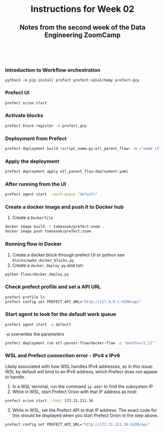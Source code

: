 <h1 align="center"> Instructions for Week 02 </h1>

<h2 align="center">Notes from the second week of the Data Engineering ZoomCamp</h2>

<br>
<br>
<br>

### Introduction to Workflow orchestration 
```
python3 -m pip install prefect prefect-sqlalchemy prefect-gcp
```

### Prefect UI
```bash
prefect orion start
```

### Activate blocks
```bash
prefect block register -m prefect_gcp
```

### Deployment from Prefect
```bash
prefect deployment build <script_name.py:etl_parent_flow> -n <"name it">
```

### Apply the deployment 
```bash
prefect deployment apply etl_parent_flow-deployment.yaml
```

### After running from the UI 
```bash
prefect agent start --work-queue "default" 
```

### Create a docker image and push it to Docker hub
1. Create a `Dockerfile`
```bash
docker image build -t tomasoak/prefect:zoom .
docker image push tomasoak/prefect:zoom
```

### Running flow in Docker
1. Create a docker block through prefect UI or python see `blocks/make_docker_blocks.py`
2. Create a `docker_deploy.py` and run:
```bash
python flows/docker_deploy.py
```

### Check prefect profile and set a API URL
```bash
prefect profile ls
prefect config set PREFECT_API_URL="http://127.0.0.1:4200/api"
```


### Start agent to look for the default work queue
```bash
prefect agent start -q default
```

-p overwrites the parameters
```bash 
prefect deployment run etl-parent-flow/docker-flow -p "months=[1,2]"
```

### WSL and Prefect connection error - IPv4 x IPv6
Likely associated with how WSL handles IPv4 addresses, as in this issue: WSL by default will bind to an IPv6 address, which Prefect does not appear to handle.
1. In a WSL terminal, run the command `ip addr` to find the subsystem IP
2. While in WSL, start Prefect Orion with that IP address as host:
```bash
prefect orion start --host 172.31.211.36
```
3. While in WSL, set the Prefect API to that IP address. The exact code for this should be displayed when you start Prefect Orion in the step above.
```bash
prefect config set PREFECT_API_URL="http://172.31.211.36:4200/api"
```
